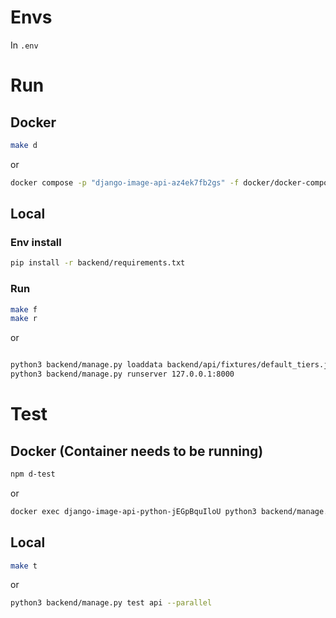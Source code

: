 # Envs

In `.env`

# Run

## Docker

```bash
make d
```

or

```bash
docker compose -p "django-image-api-az4ek7fb2gs" -f docker/docker-compose.dev.yml --env-file .env up --build
```

## Local

### Env install

```bash
pip install -r backend/requirements.txt
```

### Run

```bash
make f
make r
```

or

```bash

python3 backend/manage.py loaddata backend/api/fixtures/default_tiers.json backend/api/fixtures/default_users.json backend/api/fixtures/admin.json
python3 backend/manage.py runserver 127.0.0.1:8000
```

# Test

## Docker (Container needs to be running)

```bash
npm d-test
```

or

```bash
docker exec django-image-api-python-jEGpBquIloU python3 backend/manage.py test api --parallel
```

## Local

```bash
make t
```

or

```bash
python3 backend/manage.py test api --parallel
```
